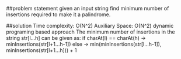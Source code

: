 ##problem statement
given an input string find minimum number of insertions required to make it a palindrome.

##solution
Time complexity: O(N^2)
Auxiliary Space: O(N^2)
dynamic programing based approach
The minimum number of insertions in the string str[l...h] can be given as:
  if charAt(l) == charAt(h) -> minInsertions(str[l+1...h-1])
  else -> min(minInsertions(str[l...h-1]), minInsertions(str[l+1...h])) + 1 
